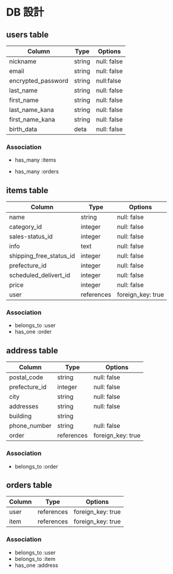 # DB 設計

## users table

| Column             | Type                | Options                 |
|--------------------|---------------------|-------------------------|
| nickname           | string              | null: false             |
| email              | string              | null: false             |
| encrypted_password | string              | null:false              |
| last_name          | string              | null: false             |
| first_name         | string              | null: false             |
| last_name_kana     | string              | null: false             |
| first_name_kana    | string              | null: false             |
| birth_data         | deta              | null: false             |




### Association

* has_many :items

* has_many :orders




## items table

| Column                         | Type       | Options           |
|--------------------------------|------------|-------------------|
| name                      | string     | null: false       |
| category_id               | integer    | null: false       |
| sales-status_id           | integer    | null: false       |
| info                      | text       | null: false       |
| shipping_free_status_id   | integer     | null: false       |
| prefecture_id             | integer     | null: false       |
| scheduled_delivert_id     | integer     | null: false       |
| price                     | integer    | null: false       |
| user                      | references | foreign_key: true |





### Association
- belongs_to :user
- has_one :order



## address table

| Column      | Type       | Options           |
|-------------|------------|-------------------|
| postal_code | string     | null: false       |
|prefecture_id| integer    | null: false       |
| city        | string     | null: false       |
| addresses   | string     | null: false       |
| building    | string     |                   |
| phone_number| string     | null: false       |
| order       | references | foreign_key: true |




### Association

- belongs_to :order


## orders table

| Column      | Type       | Options           |
|-------------|------------|-------------------|
| user        | references | foreign_key: true |
| item        | references | foreign_key: true |

### Association
- belongs_to :user
- belongs_to :item
- has_one :address